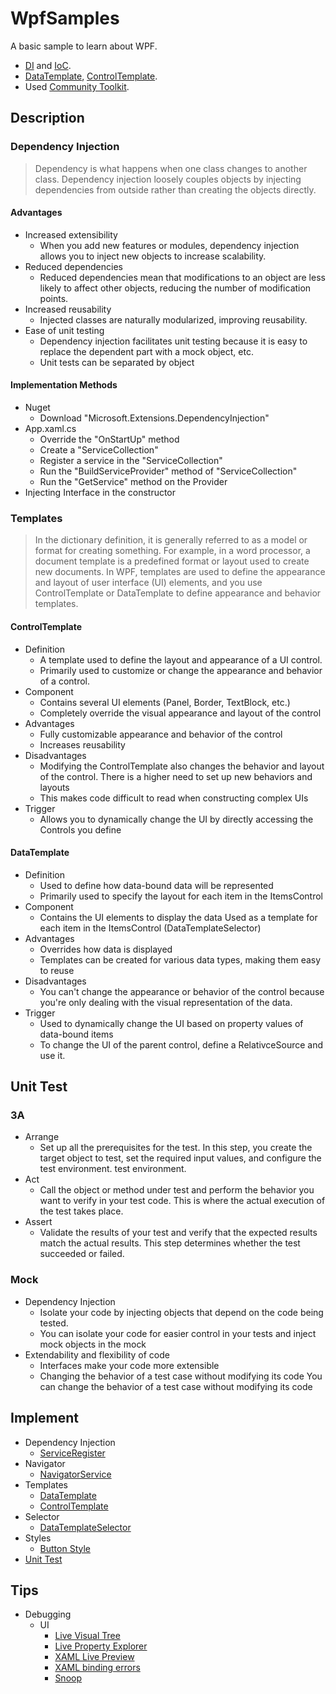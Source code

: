 # WpfSamples
A basic sample to learn about WPF.
  - [DI](<https://learn.microsoft.com/ko-kr/dotnet/core/extensions/dependency-injection>) and [IoC](<https://learn.microsoft.com/ko-kr/dotnet/architecture/modern-web-apps-azure/architectural-principles#dependency-inversion>).
  - [DataTemplate](<https://learn.microsoft.com/ko-kr/dotnet/api/system.windows.datatemplate?view=windowsdesktop-8.0>), [ControlTemplate](<https://learn.microsoft.com/ko-kr/dotnet/api/system.windows.controls.controltemplate?view=windowsdesktop-8.0>).
  - Used [Community Toolkit](<https://github.com/CommunityToolkit>).  

## Description
### Dependency Injection
> Dependency is what happens when one class changes to another class.
> Dependency injection loosely couples objects by injecting dependencies from outside rather than creating the objects directly.
#### Advantages
  - Increased extensibility
    - When you add new features or modules, dependency injection allows you to inject new objects to increase scalability.
  - Reduced dependencies
    - Reduced dependencies mean that modifications to an object are less likely to affect other objects, reducing the number of modification points.
  - Increased reusability
    - Injected classes are naturally modularized, improving reusability.
  - Ease of unit testing
    - Dependency injection facilitates unit testing because it is easy to replace the dependent part with a mock object, etc.
    - Unit tests can be separated by object
#### Implementation Methods
  - Nuget
    - Download "Microsoft.Extensions.DependencyInjection"
  - App.xaml.cs
     - Override the "OnStartUp" method
     - Create a "ServiceCollection"
     - Register a service in the "ServiceCollection"
     - Run the "BuildServiceProvider" method of "ServiceCollection"
     - Run the "GetService<T>" method on the Provider
  - Injecting Interface in the constructor
### Templates
> In the dictionary definition, it is generally referred to as a model or format for creating something. For example, in a word processor, a document template is a predefined format or layout used to create new documents.
> In WPF, templates are used to define the appearance and layout of user interface (UI) elements, and you use ControlTemplate or DataTemplate to define appearance and behavior templates.
#### ControlTemplate
- Definition
  - A template used to define the layout and appearance of a UI control.
  - Primarily used to customize or change the appearance and behavior of a control.
- Component
  - Contains several UI elements (Panel, Border, TextBlock, etc.)
  - Completely override the visual appearance and layout of the control
- Advantages
  - Fully customizable appearance and behavior of the control
  - Increases reusability
- Disadvantages
  - Modifying the ControlTemplate also changes the behavior and layout of the control. There is a higher need to set up new behaviors and layouts
  - This makes code difficult to read when constructing complex UIs
- Trigger
  - Allows you to dynamically change the UI by directly accessing the Controls you define

#### DataTemplate
- Definition
  - Used to define how data-bound data will be represented
  - Primarily used to specify the layout for each item in the ItemsControl
- Component
  - Contains the UI elements to display the data Used as a template for each item in the ItemsControl (DataTemplateSelector)
- Advantages
  - Overrides how data is displayed
  - Templates can be created for various data types, making them easy to reuse
- Disadvantages
  - You can't change the appearance or behavior of the control because you're only dealing with the visual representation of the data.
- Trigger
  - Used to dynamically change the UI based on property values of data-bound items
  - To change the UI of the parent control, define a RelativceSource and use it.
   
## Unit Test
### 3A
- Arrange
  - Set up all the prerequisites for the test. In this step, you create the target object to test, set the required input values, and configure the test environment.
test environment.
- Act
  - Call the object or method under test and perform the behavior you want to verify in your test code. This is where the actual execution of the test takes place.
- Assert
  - Validate the results of your test and verify that the expected results match the actual results. This step determines whether the test succeeded or failed. 
### Mock
- Dependency Injection
  - Isolate your code by injecting objects that depend on the code being tested.
  - You can isolate your code for easier control in your tests and inject mock objects in the mock
- Extendability and flexibility of code
  - Interfaces make your code more extensible
  - Changing the behavior of a test case without modifying its code You can change the behavior of a test case without modifying its code

## Implement
  - Dependency Injection
    - [ServiceRegister](<https://github.com/foryouself83/WpfSamples/blob/master/CoreSamples/Services/Impl/ServiceRegister.cs>)
  - Navigator
    - [NavigatorService](<https://github.com/foryouself83/WpfSamples/blob/master/CoreSamples/Services/Impl/NavigatorService.cs>)
  - Templates
    - [DataTemplate](<https://github.com/foryouself83/WpfSamples/blob/master/TemplateSamples/Views/TemplateView.xaml#L118>)
    - [ControlTemplate](<https://github.com/foryouself83/WpfSamples/blob/master/TemplateSamples/Views/TemplateView.xaml#L71>)
  - Selector
    - [DataTemplateSelector](<https://github.com/foryouself83/WpfSamples/blob/master/TemplateSamples/Presentations/Selectors/ListViewItemTemplateSelector.cs>)
  - Styles
    - [Button Style](<https://github.com/foryouself83/WpfSamples/blob/master/TemplateSamples/Views/TemplateView.xaml#L11>)    
  - [Unit Test](<https://github.com/foryouself83/WpfSamples/tree/master/CoreSamplesTests>)
## Tips
  - Debugging
    - UI
      - [Live Visual Tree](<https://learn.microsoft.com/en-us/visualstudio/xaml-tools/inspect-xaml-properties-while-debugging?view=vs-2022#look-at-elements-in-the-live-visual-tree>)
      - [Live Property Explorer](<https://learn.microsoft.com/en-us/visualstudio/xaml-tools/inspect-xaml-properties-while-debugging?view=vs-2022#inspect-xaml-properties>)
      - [XAML Live Preview](<https://learn.microsoft.com/en-us/visualstudio/xaml-tools/xaml-live-preview?view=vs-2022>)
      - [XAML binding errors](<https://learn.microsoft.com/en-us/visualstudio/xaml-tools/xaml-data-binding-diagnostics?view=vs-2022>)
      - [Snoop](<https://github.com/snoopwpf/snoopwpf>)
    
